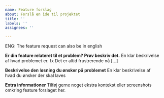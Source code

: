 ```yaml
---
name: Feature forslag
about: Forslå en ide til projektet
title: ''
labels: ''
assignees: ''

---
```


ENG: The feature request can also be in english 

**Er din feature relateret til et problem? Prøv beskriv det.**
En klar beskrivelse af hvad problemet er. fx Det er altid frustrerende nå [...]

**Beskrivelse den løsning du ønsker på problemet**
En klar beskrivelse af hvad du ønsker der skal laves

**Extra informationer**
Tilføj gerne noget ekstra kontekst eller screenshots omkring feature forslaget her.
